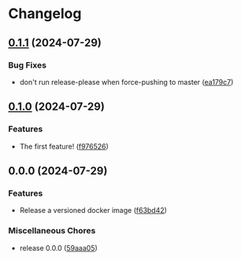 # Changelog

## [0.1.1](https://github.com/johnjaredprater/release-please-example/compare/v0.1.0...v0.1.1) (2024-07-29)


### Bug Fixes

* don't run release-please when force-pushing to master ([ea179c7](https://github.com/johnjaredprater/release-please-example/commit/ea179c7733bf7f76342ebb01aad770e0455ac9fa))

## [0.1.0](https://github.com/johnjaredprater/release-please-example/compare/v0.0.0...v0.1.0) (2024-07-29)


### Features

* The first feature! ([f976526](https://github.com/johnjaredprater/release-please-example/commit/f976526926799672b9d10f7f6114a8350819846e))

## 0.0.0 (2024-07-29)


### Features

* Release a versioned docker image ([f63bd42](https://github.com/johnjaredprater/release-please-example/commit/f63bd429b8470ef6e28449d081de603d53fdee91))


### Miscellaneous Chores

* release 0.0.0 ([59aaa05](https://github.com/johnjaredprater/release-please-example/commit/59aaa050c802aaad518f42d54ceed3f3c8df224d))
